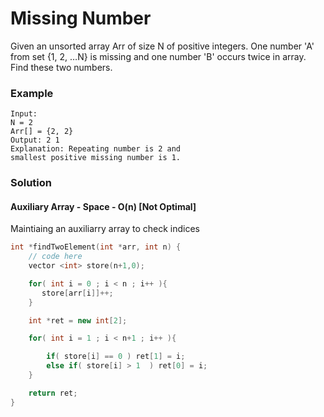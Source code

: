 # Missing Number 

Given an unsorted array Arr of size N of positive integers. One number 'A' from set {1, 2, …N} is missing and one number 'B' occurs twice in array. Find these two numbers.

### Example

```
Input:
N = 2
Arr[] = {2, 2}
Output: 2 1
Explanation: Repeating number is 2 and 
smallest positive missing number is 1.
```
### Solution 

#### Auxiliary Array - Space - O(n) [Not Optimal]

Maintiaing an auxiliarry array to check indices 

```cpp
int *findTwoElement(int *arr, int n) {
    // code here
    vector <int> store(n+1,0);

    for( int i = 0 ; i < n ; i++ ){
       store[arr[i]]++;
    }

    int *ret = new int[2];

    for( int i = 1 ; i < n+1 ; i++ ){

        if( store[i] == 0 ) ret[1] = i;
        else if( store[i] > 1  ) ret[0] = i; 
    }

    return ret;
}
```
